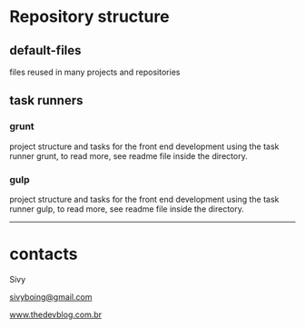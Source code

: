 # Repository structure

## default-files
files reused in many projects and repositories

## task runners

### grunt
project structure and tasks for the front end development using the task runner grunt, to read more, see readme file inside the directory.


### gulp
project structure and tasks for the front end development using the task runner gulp, to read more, see readme file inside the directory.

---

# contacts
Sivy

sivyboing@gmail.com

www.thedevblog.com.br
